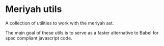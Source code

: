 # Meriyah utils

A collection of utilities to work with the meriyah ast.

The main goal of these utils is to serve as a faster alternative to Babel for spec compliant javascript code.
